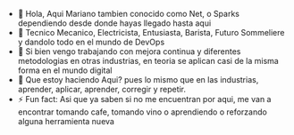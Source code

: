 - 👋 Hola, Aqui Mariano tambien conocido como Net, o Sparks dependiendo desde donde hayas llegado hasta aqui
- 👀 Tecnico Mecanico, Electricista, Entusiasta, Barista, Futuro Sommeliere y dandolo todo en el mundo de DevOps
- 🌱 Si bien vengo trabajando con mejora continua y diferentes metodologias en otras industrias, en teoria se aplican casi de la misma forma en el mundo digital
- 💞️ Que estoy haciendo Aqui? pues lo mismo que en las industrias, aprender, aplicar, aprender, corregir y repetir.
- ⚡ Fun fact: Asi que ya saben si no me encuentran por aqui, me van a encontrar tomando cafe, tomando vino o aprendiendo o reforzando alguna herramienta nueva

<!---
SparksARG/SparksARG is a ✨ special ✨ repository because its `README.md` (this file) appears on your GitHub profile.
You can click the Preview link to take a look at your changes.
--->
